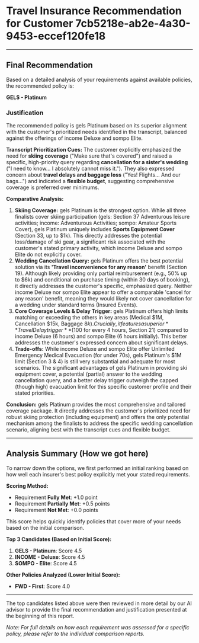 # Travel Insurance Recommendation for Customer 7cb5218e-ab2e-4a30-9453-eccef120fe18

---

## Final Recommendation
Based on a detailed analysis of your requirements against available policies, the recommended policy is:

**GELS - Platinum**

### Justification
The recommended policy is gels Platinum based on its superior alignment with the customer's prioritized needs identified in the transcript, balanced against the offerings of income Deluxe and sompo Elite.

**Transcript Prioritization Cues:** The customer explicitly emphasized the need for **skiing coverage** ("Make sure that's covered") and raised a specific, high-priority query regarding **cancellation for a sister's wedding** ("I need to know... I absolutely cannot miss it."). They also expressed concern about **travel delays and baggage loss** ("Yes! Flights... And our bags...") and indicated a **flexible budget**, suggesting comprehensive coverage is preferred over minimums.

**Comparative Analysis:**
1.  **Skiing Coverage:** gels Platinum is the strongest option. While all three finalists cover skiing participation (gels: Section 37 Adventurous leisure activities; income: Adventurous Activities; sompo: Amateur Sports Cover), gels Platinum uniquely includes **Sports Equipment Cover** (Section 33, up to $1k). This directly addresses the potential loss/damage of ski gear, a significant risk associated with the customer's stated primary activity, which income Deluxe and sompo Elite do not explicitly cover.
2.  **Wedding Cancellation Query:** gels Platinum offers the best potential solution via its **'Travel inconvenience for any reason'** benefit (Section 19). Although likely providing only partial reimbursement (e.g., 50% up to $6k) and conditional on purchase timing (within 30 days of booking), it directly addresses the customer's specific, emphasized query. Neither income Deluxe nor sompo Elite appear to offer a comparable 'cancel for any reason' benefit, meaning they would likely not cover cancellation for a wedding under standard terms (Insured Events).
3.  **Core Coverage Levels & Delay Trigger:** gels Platinum offers high limits matching or exceeding the others in key areas (Medical $1M, Cancellation $15k, Baggage $8k). Crucially, it features a superior **Travel Delay trigger** ($100 for every 4 hours, Section 21) compared to income Deluxe (6 hours) and sompo Elite (6 hours initially). This better addresses the customer's expressed concern about significant delays.
4.  **Trade-offs:** While income Deluxe and sompo Elite offer Unlimited Emergency Medical Evacuation (for under 70s), gels Platinum's $1M limit (Section 3 & 4) is still very substantial and adequate for most scenarios. The significant advantages of gels Platinum in providing ski equipment cover, a potential (partial) answer to the wedding cancellation query, and a better delay trigger outweigh the capped (though high) evacuation limit for this specific customer profile and their stated priorities.

**Conclusion:** gels Platinum provides the most comprehensive and tailored coverage package. It directly addresses the customer's prioritized need for robust skiing protection (including equipment) and offers the only potential mechanism among the finalists to address the specific wedding cancellation scenario, aligning best with the transcript cues and flexible budget.

---

## Analysis Summary (How we got here)
To narrow down the options, we first performed an initial ranking based on how well each insurer's best policy explicitly met your stated requirements.

**Scoring Method:**
- Requirement **Fully Met**: +1.0 point
- Requirement **Partially Met**: +0.5 points
- Requirement **Not Met**: +0.0 points

This score helps quickly identify policies that cover more of your needs based on the initial comparison.

**Top 3 Candidates (Based on Initial Score):**
1. **GELS - Platinum**: Score 4.5
2. **INCOME - Deluxe**: Score 4.5
3. **SOMPO - Elite**: Score 4.5

**Other Policies Analyzed (Lower Initial Score):**
- **FWD - First**: Score 4.0

---

The top candidates listed above were then reviewed in more detail by our AI advisor to provide the final recommendation and justification presented at the beginning of this report.

*Note: For full details on how each requirement was assessed for a specific policy, please refer to the individual comparison reports.*